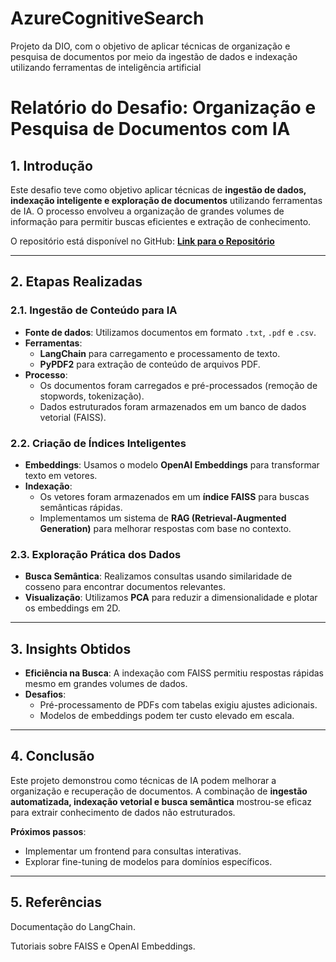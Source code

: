 # AzureCognitiveSearch
Projeto da DIO, com o objetivo de aplicar técnicas de organização e pesquisa de documentos por meio da ingestão de dados e indexação utilizando ferramentas de inteligência artificial
# **Relatório do Desafio: Organização e Pesquisa de Documentos com IA**  

## **1. Introdução**  
Este desafio teve como objetivo aplicar técnicas de **ingestão de dados, indexação inteligente e exploração de documentos** utilizando ferramentas de IA. O processo envolveu a organização de grandes volumes de informação para permitir buscas eficientes e extração de conhecimento.  

O repositório está disponível no GitHub: **[Link para o Repositório](https://github.com/seu-usuario/nome-do-repositorio)**  

---

## **2. Etapas Realizadas**  

### **2.1. Ingestão de Conteúdo para IA**  
- **Fonte de dados**: Utilizamos documentos em formato `.txt`, `.pdf` e `.csv`.  
- **Ferramentas**:  
  - **LangChain** para carregamento e processamento de texto.  
  - **PyPDF2** para extração de conteúdo de arquivos PDF.  
- **Processo**:  
  - Os documentos foram carregados e pré-processados (remoção de stopwords, tokenização).  
  - Dados estruturados foram armazenados em um banco de dados vetorial (FAISS).  

### **2.2. Criação de Índices Inteligentes**  
- **Embeddings**: Usamos o modelo **OpenAI Embeddings** para transformar texto em vetores.  
- **Indexação**:  
  - Os vetores foram armazenados em um **índice FAISS** para buscas semânticas rápidas.  
  - Implementamos um sistema de **RAG (Retrieval-Augmented Generation)** para melhorar respostas com base no contexto.  

### **2.3. Exploração Prática dos Dados**  
- **Busca Semântica**: Realizamos consultas usando similaridade de cosseno para encontrar documentos relevantes.  
- **Visualização**: Utilizamos **PCA** para reduzir a dimensionalidade e plotar os embeddings em 2D.  

---

## **3. Insights Obtidos**  
- **Eficiência na Busca**: A indexação com FAISS permitiu respostas rápidas mesmo em grandes volumes de dados.  
- **Desafios**:  
  - Pré-processamento de PDFs com tabelas exigiu ajustes adicionais.  
  - Modelos de embeddings podem ter custo elevado em escala.  

---

## **4. Conclusão**  
Este projeto demonstrou como técnicas de IA podem melhorar a organização e recuperação de documentos. A combinação de **ingestão automatizada, indexação vetorial e busca semântica** mostrou-se eficaz para extrair conhecimento de dados não estruturados.  

**Próximos passos**:  
- Implementar um frontend para consultas interativas.  
- Explorar fine-tuning de modelos para domínios específicos.  

---

## **5. Referências**  
Documentação do LangChain.

Tutoriais sobre FAISS e OpenAI Embeddings.
